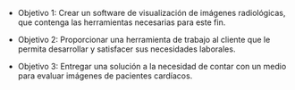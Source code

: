 + Objetivo 1: Crear un software de visualización de imágenes radiológicas, que contenga las herramientas necesarias para este fin.

+ Objetivo 2: Proporcionar una herramienta de trabajo al cliente que le permita desarrollar y satisfacer sus necesidades laborales.

+ Objetivo 3: Entregar una solución a la necesidad de contar con un medio para evaluar imágenes de pacientes cardíacos. 